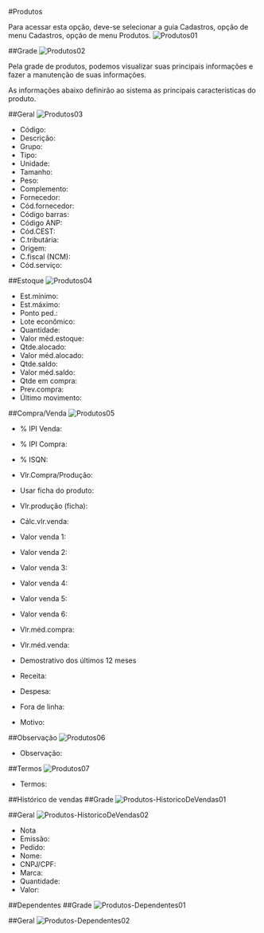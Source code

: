 #Produtos

Para acessar esta opção, deve-se selecionar a guia Cadastros, opção de menu Cadastros, opção de menu Produtos.
![Produtos01](https://raw.githubusercontent.com/netforcews/docs-erp/master/cadastro/imgs/Produtos01.png)

##Grade
![Produtos02](https://raw.githubusercontent.com/netforcews/docs-erp/master/cadastro/imgs/Produtos02.png)

Pela grade de produtos, podemos visualizar suas principais informações e fazer a manutenção de suas informações.


As informações abaixo definirão ao sistema as principais características do produto.

##Geral
![Produtos03](https://raw.githubusercontent.com/netforcews/docs-erp/master/cadastro/imgs/Produtos03.png)

- Código:
- Descrição:
- Grupo:
- Tipo:
- Unidade:
- Tamanho:
- Peso:
- Complemento:
- Fornecedor:
- Cód.fornecedor:
- Código barras:
- Código ANP:
- Cód.CEST:
- C.tributária:
- Origem:
- C.fiscal (NCM):
- Cód.serviço:

##Estoque
![Produtos04](https://raw.githubusercontent.com/netforcews/docs-erp/master/cadastro/imgs/Produtos04.png)

- Est.mínimo:
- Est.máximo:
- Ponto ped.:
- Lote econômico:
- Quantidade:
- Valor méd.estoque:
- Qtde.alocado:
- Valor méd.alocado:
- Qtde.saldo:
- Valor méd.saldo:
- Qtde em compra:
- Prev.compra:
- Último movimento:

##Compra/Venda
![Produtos05](https://raw.githubusercontent.com/netforcews/docs-erp/master/cadastro/imgs/Produtos05.png)

- % IPI Venda:
- % IPI Compra:
- % ISQN:
- Vlr.Compra/Produção:
- Usar ficha do produto:
- Vlr.produção (ficha):
- Cálc.vlr.venda:
- Valor venda 1:
- Valor venda 2:
- Valor venda 3:
- Valor venda 4:
- Valor venda 5:
- Valor venda 6:
- Vlr.méd.compra:
- Vlr.méd.venda:

- Demostrativo dos últimos 12 meses

- Receita:
- Despesa:
- Fora de linha:
- Motivo:

##Observação
![Produtos06](https://raw.githubusercontent.com/netforcews/docs-erp/master/cadastro/imgs/Produtos06.png)

- Observação:

##Termos
![Produtos07](https://raw.githubusercontent.com/netforcews/docs-erp/master/cadastro/imgs/Produtos07.png)

- Termos:


##Histórico de vendas
##Grade
![Produtos-HistoricoDeVendas01](https://raw.githubusercontent.com/netforcews/docs-erp/master/cadastro/imgs/Produtos-HistoricoDeVendas01.png)

##Geral
![Produtos-HistoricoDeVendas02](https://raw.githubusercontent.com/netforcews/docs-erp/master/cadastro/imgs/Produtos-HistoricoDeVendas02.png)

- Nota
- Emissão:
- Pedido:
- Nome:
- CNPJ/CPF:
- Marca:
- Quantidade:
- Valor:

##Dependentes
##Grade
![Produtos-Dependentes01](https://raw.githubusercontent.com/netforcews/docs-erp/master/cadastro/imgs/Produtos-Dependentes01.png)

##Geral
![Produtos-Dependentes02](https://raw.githubusercontent.com/netforcews/docs-erp/master/cadastro/imgs/Produtos-Dependentes02.png)
